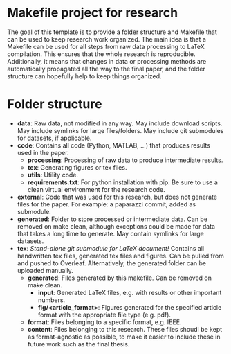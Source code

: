 Makefile project for research
=============================

The goal of this template is to provide a folder structure and Makefile that can
be used to keep research work organized. The main idea is that a Makefile can be
used for all steps from raw data processing to LaTeX compilation. This ensures
that the whole research is reproducible. Additionally, it means that changes in
data or processing methods are automatically propagated all the way to the final
paper, and the folder structure can hopefully help to keep things organized.


Folder structure
================

- **data**: Raw data, not modified in any way. May include download scripts. May
include symlinks for large files/folders. May include git submodules for
datasets, if applicable.
- **code**: Contains all code (Python, MATLAB, ...) that produces results used
in the paper.
  - **processing**: Processing of raw data to produce intermediate results.
  - **tex**: Generating figures or tex files.
  - **utils**: Utility code.
  - **requirements.txt**: For python installation with pip. Be sure to use a
  clean virtual environment for the research code.
- **external**: Code that was used for this research, but does not generate
files for the paper. For example: a paparazzi commit, added as submodule.
- **generated**: Folder to store processed or intermediate data. Can be removed
on make clean, although exceptions could be made for data that takes a long time
to generate. May contain symlinks for large datasets.
- **tex**: *Stand-alone git submodule for LaTeX document!* Contains all
handwritten tex files, generated tex files and figures. Can be pulled from and
pushed to Overleaf. Alternatively, the generated folder can be uploaded
manually.
  - **generated**: Files generated by this makefile. Can be removed on make
  clean.
    - **input**: Generated LaTeX files, e.g. with results or other important
    numbers.
    - **fig/<article_format>**: Figures generated for the specified article
    format with the appropriate file type (e.g. pdf).
  - **format**: Files belonging to a specific format, e.g. IEEE.
  - **content**: Files belonging to this research. These files shoudl be kept as
  format-agnostic as possible, to make it easier to include these in future work
  such as the final thesis.
